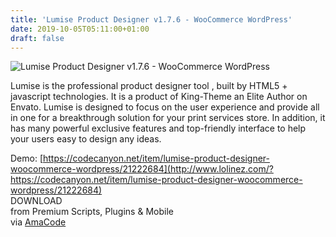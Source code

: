 ```yaml
---
title: 'Lumise Product Designer v1.7.6 - WooCommerce WordPress'
date: 2019-10-05T05:11:00+01:00
draft: false
---
```


![Lumise Product Designer v1.7.6 - WooCommerce WordPress](http://www.codelist.cc/uploads/posts/2019-01/1546670452_lumise-product-designer-v1.7.3-woocommerce-wordpress.jpg "Lumise Product Designer v1.7.6 - WooCommerce WordPress")  
  
Lumise is the professional product designer tool , built by HTML5 + javascript technologies. It is a product of King-Theme an Elite Author on Envato. Lumise is designed to focus on the user experience and provide all in one for a breakthrough solution for your print services store. In addition, it has many powerful exclusive features and top-friendly interface to help your users easy to design any ideas.  
  
Demo: [https://codecanyon.net/item/lumise-product-designer-woocommerce-wordpress/21222684](http://www.lolinez.com/?https://codecanyon.net/item/lumise-product-designer-woocommerce-wordpress/21222684)  
DOWNLOAD  
from Premium Scripts, Plugins & Mobile  
via [AmaCode](https://amazcode.ooo)